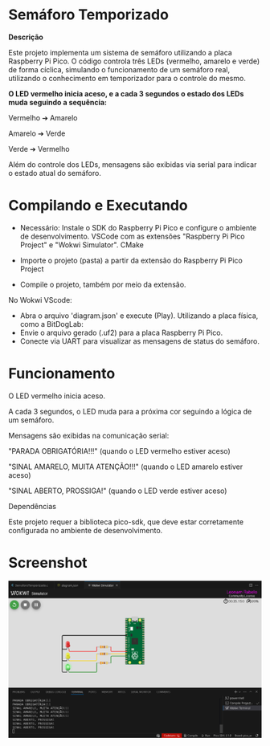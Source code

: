 # Semáforo Temporizado

**Descrição**

Este projeto implementa um sistema de semáforo utilizando a placa Raspberry Pi Pico. O código controla três LEDs (vermelho, amarelo e verde) de forma cíclica, simulando o funcionamento de um semáforo real, utilizando o conhecimento em temporizador para o controle do mesmo.

**O LED vermelho inicia aceso, e a cada 3 segundos o estado dos LEDs muda seguindo a sequência:**

Vermelho ➔ Amarelo

Amarelo ➔ Verde

Verde ➔ Vermelho

Além do controle dos LEDs, mensagens são exibidas via serial para indicar o estado atual do semáforo.

# Compilando e Executando

- Necessário:
Instale o SDK do Raspberry Pi Pico e configure o ambiente de desenvolvimento.
VSCode com as extensões "Raspberry Pi Pico Project" e "Wokwi Simulator".
CMake

- Importe o projeto (pasta) a partir da extensão do Raspberry Pi Pico Project
- Compile o projeto, também por meio da extensão.

No Wokwi VScode:
- Abra o arquivo 'diagram.json' e execute (Play).
Utilizando a placa física, como a BitDogLab:
- Envie o arquivo gerado (.uf2) para a placa Raspberry Pi Pico.
- Conecte via UART para visualizar as mensagens de status do semáforo.

# Funcionamento

O LED vermelho inicia aceso.

A cada 3 segundos, o LED muda para a próxima cor seguindo a lógica de um semáforo.

Mensagens são exibidas na comunicação serial:

"PARADA OBRIGATÓRIA!!!" (quando o LED vermelho estiver aceso)

"SINAL AMARELO, MUITA ATENÇÃO!!!" (quando o LED amarelo estiver aceso)

"SINAL ABERTO, PROSSIGA!" (quando o LED verde estiver aceso)

Dependências

Este projeto requer a biblioteca pico-sdk, que deve estar corretamente configurada no ambiente de desenvolvimento.


# Screenshot
![alt text](image-1.png)
